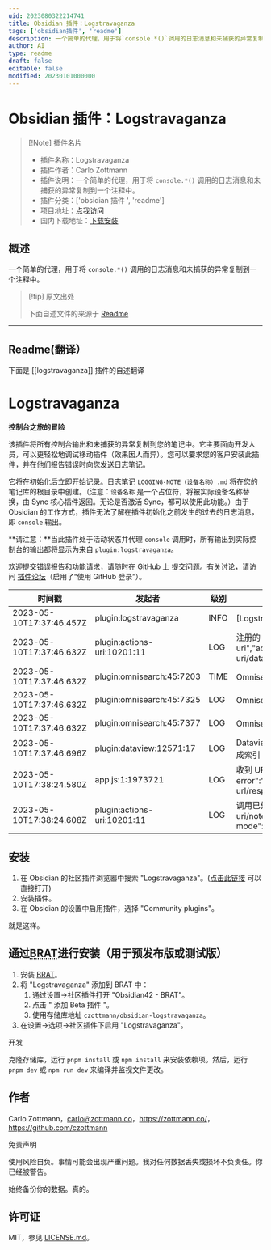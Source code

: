 ```yaml
---
uid: 2023080322214741
title: Obsidian 插件：Logstravaganza
tags: ['obsidian插件', 'readme']
description: 一个简单的代理，用于将`console.*()`调用的日志消息和未捕获的异常复制到一个注释中。
author: AI
type: readme
draft: false
editable: false
modified: 20230101000000
---
```


# Obsidian 插件：Logstravaganza

> [!Note] 插件名片
> - 插件名称：Logstravaganza
> - 插件作者：Carlo Zottmann
> - 插件说明：一个简单的代理，用于将 `console.*()` 调用的日志消息和未捕获的异常复制到一个注释中。
> - 插件分类：['obsidian 插件 ', 'readme']
> - 项目地址：[点我访问](https://github.com/czottmann/obsidian-logstravaganza)
> - 国内下载地址：[下载安装](https://pkmer.cn/products/plugin/pluginMarket/?logstravaganza)

## 概述

一个简单的代理，用于将 `console.*()` 调用的日志消息和未捕获的异常复制到一个注释中。

> [!tip] 原文出处
>
>下面自述文件的来源于 [Readme](https://ghproxy.net/https://raw.githubusercontent.com/czottmann/obsidian-logstravaganza/main/README.md)

---

## Readme(翻译）

下面是 [[logstravaganza]] 插件的自述翻译

# Logstravaganza

**控制台之旅的冒险**

该插件将所有控制台输出和未捕获的异常复制到您的笔记中。它主要面向开发人员，可以更轻松地调试移动插件（效果因人而异）。您可以要求您的客户安装此插件，并在他们报告错误时向您发送日志笔记。

它将在初始化后立即开始记录。日志笔记 `LOGGING-NOTE（设备名称）.md` 将在您的笔记库的根目录中创建。（注意：`设备名称` 是一个占位符，将被实际设备名称替换，由 Sync 核心插件返回。无论是否激活 Sync，都可以使用此功能。）由于 Obsidian 的工作方式，插件无法了解在插件初始化之前发生的过去的日志消息，即 `console` 输出。

**请注意：**当此插件处于活动状态并代理 `console` 调用时，所有输出到实际控制台的输出都将显示为来自 `plugin:logstravaganza`。

欢迎提交错误报告和功能请求，请随时在 GitHub 上 [提交问题](https://github.com/czottmann/obsidian-logstravaganza/issues)。有关讨论，请访问 [插件论坛](https://forum.actions.work/c/logstravaganza-obsidian-plugin/8)（启用了“使用 GitHub 登录”）。

| 时间戳 | 发起者 | 级别 | 消息 |
| --------- | ---------- | ----- | ------- |
| 2023-05-10T17:37:46.457Z | plugin:logstravaganza | INFO | [Logstravaganza] 代理设置完成 (v1.1.1) |
| 2023-05-10T17:37:46.632Z | plugin:actions-uri:10201:11 | LOG | 注册的 URI 处理程序: ["actions-uri","actions-uri/dataview","actions-uri/dataview/table-query", ……… |
| 2023-05-10T17:37:46.632Z | plugin:omnisearch:45:7203 | TIME | Omnisearch - 总索引时间 |
| 2023-05-10T17:37:46.632Z | plugin:omnisearch:45:7325 | LOG | Omnisearch - 共计 42 个文件 |
| 2023-05-10T17:37:46.632Z | plugin:omnisearch:45:7377 | LOG | Omnisearch - Omnisearch - 缓存已启用 |
| 2023-05-10T17:37:46.696Z | plugin:dataview:12571:17 | LOG | Dataview: 所有 42 个文件已在 0.065 秒内完成索引 (40 个缓存，0 个跳过)。 |
| 2023-05-10T17:38:24.580Z | app.js:1:1973721 | LOG | 收到 URL 操作 {"if-exists":"skip","x-error":"actions-for-obsidian://x-callback-url/response? ……… |
| 2023-05-10T17:38:24.608Z | plugin:actions-uri:10201:11 | LOG | 调用已处理: {"params":{"action":"actions-uri/note/create","vault":"Testbed","debug-mode":false, ……… |

## 安装

1. 在 Obsidian 的社区插件浏览器中搜索 "Logstravaganza"。([点击此链接](https://obsidian.md/plugins?id=zottmann) 可以直接打开)
2. 安装插件。
3. 在 Obsidian 的设置中启用插件，选择 "Community plugins"。

就是这样。

## 通过<abbr title="Beta Reviewers Auto-update Tester">BRAT</abbr>进行安装（用于预发布版或测试版）

1. 安装 [BRAT](https://github.com/TfTHacker/obsidian42-brat)。
2. 将 "Logstravaganza" 添加到 BRAT 中：
    1. 通过设置→社区插件打开 "Obsidian42 - BRAT"。
    2. 点击 " 添加 Beta 插件 "。
    3. 使用存储库地址 `czottmann/obsidian-logstravaganza`。
3. 在设置→选项→社区插件下启用 "Logstravaganza"。

开发

克隆存储库，运行 `pnpm install` 或 `npm install` 来安装依赖项。然后，运行 `pnpm dev` 或 `npm run dev` 来编译并监视文件更改。

## 作者

Carlo Zottmann，<carlo@zottmann.co>，<https://zottmann.co/>，<https://github.com/czottmann>

免责声明

使用风险自负。事情可能会出现严重问题。我对任何数据丢失或损坏不负责任。你已经被警告。

始终备份你的数据。真的。

## 许可证

MIT，参见 [LICENSE.md](LICENSE.md)。
